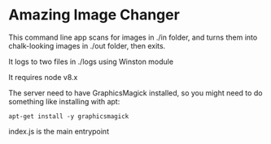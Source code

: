 # Amazing Image Changer

This command line app scans for images in ./in folder, 
and turns them into chalk-looking images in ./out folder,
then exits.

It logs to two files in ./logs using Winston module

It requires node v8.x

The server need to have GraphicsMagick installed, so 
you might need to do something like installing with apt:

`apt-get install -y graphicsmagick`

index.js is the main entrypoint
